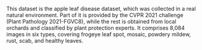  This dataset is the apple leaf disease dataset, which was
 collected in a real natural environment. Part of it is provided
 by the CVPR 2021 challenge (Plant Pathology 2021-FGVC8),
 while the rest is obtained from local orchards and classified
 by plant protection experts. It comprises 8,084 images in six
 types, covering frogeye leaf spot, mosaic, powdery mildew,
 rust, scab, and healthy leaves. 

